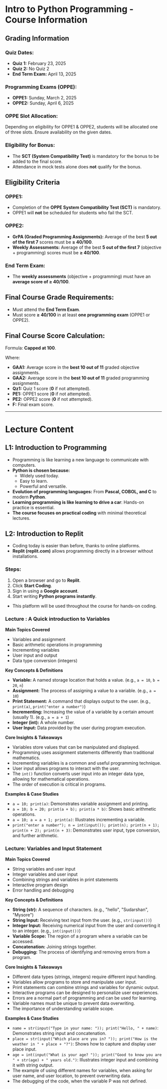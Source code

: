# Intro to Python Programming - Course Information

## Grading Information

### Quiz Dates:
- **Quiz 1:** February 23, 2025
- **Quiz 2:** No Quiz 2
- **End Term Exam:** April 13, 2025

### Programming Exams (OPPE):
- **OPPE1:** Sunday, March 2, 2025
- **OPPE2:** Sunday, April 6, 2025

### OPPE Slot Allocation:
Depending on eligibility for OPPE1 & OPPE2, students will be allocated one of three slots. Ensure availability on the given dates.

### Eligibility for Bonus:
- The **SCT (System Compatibility Test)** is mandatory for the bonus to be added to the final score.
- Attendance in mock tests alone does **not** qualify for the bonus.

## Eligibility Criteria

### OPPE1:
- Completion of the **OPPE System Compatibility Test (SCT)** is mandatory.
- OPPE1 will **not** be scheduled for students who fail the SCT.

### OPPE2:
- **GrPA (Graded Programming Assignments):** Average of the best **5 out of the first 7** scores must be **≥ 40/100**.
- **Weekly Assessments:** Average of the best **5 out of the first 7** (objective + programming) scores must be **≥ 40/100**.

### End Term Exam:
- The **weekly assessments** (objective + programming) must have an **average score of ≥ 40/100**.

## Final Course Grade Requirements:
- Must attend the **End Term Exam**.
- Must score **≥ 40/100** in at least **one programming exam** (OPPE1 or OPPE2).

## Final Course Score Calculation:
Formula: **Capped at 100**.

Where:
- **GAA1:** Average score in the **best 10 out of 11** graded objective assignments.
- **GAA2:** Average score in the **best 10 out of 11** graded programming assignments.
- **Qz1:** Quiz 1 score (**0** if not attempted).
- **PE1:** OPPE1 score (**0** if not attempted).
- **PE2:** OPPE2 score (**0** if not attempted).
- **F:** Final exam score.

---

# Lecture Content

## L1: Introduction to Programming
- Programming is like learning a new language to communicate with computers.
- **Python is chosen because:**
  - Widely used today.
  - Easy to learn.
  - Powerful and versatile.
- **Evolution of programming languages:** From **Pascal, COBOL, and C** to modern **Python**.
- **Learning programming is like learning to drive a car**: Hands-on practice is essential.
- **The course focuses on practical coding** with minimal theoretical lectures.

## L2: Introduction to Replit
- Coding today is easier than before, thanks to online platforms.
- **Replit (replit.com)** allows programming directly in a browser without installations.

### Steps:
1. Open a browser and go to **Replit**.
2. Click **Start Coding**.
3. Sign in using a **Google account**.
4. Start writing **Python programs instantly**.

- This platform will be used throughout the course for hands-on coding.

### Lecture : A Quick introduction to Variables
**Main Topics Covered**

* Variables and assignment
* Basic arithmetic operations in programming
* Incrementing variables
* User input and output
* Data type conversion (integers)

**Key Concepts & Definitions**

* **Variable:** A named storage location that holds a value. (e.g., `a = 10`, `b = 20`, `n`)
* **Assignment:** The process of assigning a value to a variable. (e.g., `a = 10`)
* **Print Statement:** A command that displays output to the user. (e.g., `print(a)`, `print("enter a number")`)
* **Incrementing:** Increasing the value of a variable by a certain amount (usually 1). (e.g., `a = a + 1`)
* **Integer (int):** A whole number.
* **User Input:** Data provided by the user during program execution.

**Core Insights & Takeaways**

* Variables store values that can be manipulated and displayed.
* Programming uses assignment statements differently than traditional mathematics.
* Incrementing variables is a common and useful programming technique.
* User input allows programs to interact with the user.
* The `int()` function converts user input into an integer data type, allowing for mathematical operations.
* The order of execution is critical in programs.

**Examples & Case Studies**

* `a = 10; print(a)`: Demonstrates variable assignment and printing.
* `a = 10; b = 20; print(a + b); print(a * b)`: Shows basic arithmetic operations.
* `a = 10; a = a + 1; print(a)`: Illustrates incrementing a variable.
* `print("enter a number"); n = int(input()); print(n); print(n + 1); print(n + 2); print(n + 3)`: Demonstrates user input, type conversion, and further arithmetic.

### Lecture: Variables and Input Statement
**Main Topics Covered**

* String variables and user input
* Integer variables and user input
* Combining strings and variables in print statements
* Interactive program design
* Error handling and debugging

**Key Concepts & Definitions**

* **String (str):** A sequence of characters. (e.g., "hello", "Sudarshan", "Mysore")
* **String Input:** Receiving text input from the user. (e.g., `str(input())`)
* **Integer Input:** Receiving numerical input from the user and converting it to an integer. (e.g., `int(input())`)
* **Variable Scope:** The region of a program where a variable can be accessed.
* **Concatenation:** Joining strings together.
* **Debugging:** The process of identifying and removing errors from a program.

**Core Insights & Takeaways**

* Different data types (strings, integers) require different input handling.
* Variables allow programs to store and manipulate user input.
* Print statements can combine strings and variables for dynamic output.
* Interactive programs can be designed to personalize user experiences.
* Errors are a normal part of programming and can be used for learning.
* Variable names must be unique to prevent data overwriting.
* The importance of understanding variable scope.

**Examples & Case Studies**

* `name = str(input("Type in your name: ")); print("Hello, " + name)`: Demonstrates string input and concatenation.
* `place = str(input("Which place are you in? ")); print("How is the weather in " + place + "?")`: Shows how to capture and display user place input.
* `age = int(input("What is your age? ")); print("Good to know you are " + str(age) + " years old.")`: Illustrates integer input and combining it with string output.
* The example of using different names for variables, when asking for user name, and user location, to prevent overwriting data.
* The debugging of the code, when the variable P was not defined.
